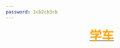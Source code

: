```yaml
---
password: 1cb2cb3cb
---
```


[<center> <font size="6" font face="仿宋" font color=orange>**学车**</font></center>](杂事/学车.md)  
